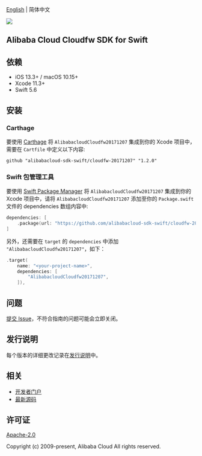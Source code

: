 [English](README.md) | 简体中文

![](https://aliyunsdk-pages.alicdn.com/icons/AlibabaCloud.svg)

## Alibaba Cloud Cloudfw SDK for Swift

## 依赖

- iOS 13.3+ / macOS 10.15+
- Xcode 11.3+
- Swift 5.6

## 安装

### Carthage

要使用 [Carthage](https://github.com/Carthage/Carthage) 将 `AlibabacloudCloudfw20171207` 集成到你的 Xcode 项目中，需要在 `Cartfile` 中定义以下内容:

```ogdl
github "alibabacloud-sdk-swift/cloudfw-20171207" "1.2.0"
```

### Swift 包管理工具

要使用 [Swift Package Manager](https://swift.org/package-manager/) 将 `AlibabacloudCloudfw20171207` 集成到你的 Xcode 项目中，请将 `AlibabacloudCloudfw20171207` 添加至你的 `Package.swift` 文件的 dependencies 数组内容中:

```swift
dependencies: [
    .package(url: "https://github.com/alibabacloud-sdk-swift/cloudfw-20171207.git", from: "1.2.0")
]
```

另外，还需要在 `target` 的 `dependencies` 中添加 `"AlibabacloudCloudfw20171207"`，如下：

```swift
.target(
    name: "<your-project-name>",
    dependencies: [
        "AlibabacloudCloudfw20171207",
    ]),
```

## 问题

[提交 Issue](https://github.com/alibabacloud-sdk-swift/cloudfw-20171207/issues/new)，不符合指南的问题可能会立即关闭。

## 发行说明

每个版本的详细更改记录在[发行说明](./ChangeLog.txt)中。

## 相关

* [开发者门户](https://next.api.aliyun.com/home)
* [最新源码](https://github.com/alibabacloud-sdk-swift/cloudfw-20171207)

## 许可证

[Apache-2.0](http://www.apache.org/licenses/LICENSE-2.0)

Copyright (c) 2009-present, Alibaba Cloud All rights reserved.
